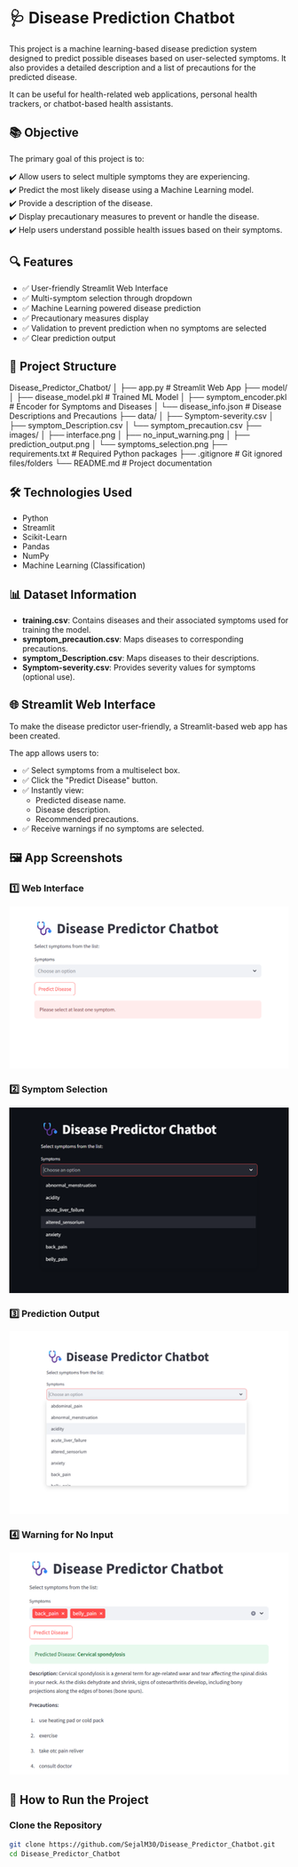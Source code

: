 # 🩺 Disease Prediction Chatbot

This project is a machine learning-based disease prediction system designed to predict possible diseases based on user-selected symptoms. It also provides a detailed description and a list of precautions for the predicted disease.

It can be useful for health-related web applications, personal health trackers, or chatbot-based health assistants.

## 📚 Objective

The primary goal of this project is to:

✔️ Allow users to select multiple symptoms they are experiencing.  
✔️ Predict the most likely disease using a Machine Learning model.  
✔️ Provide a description of the disease.  
✔️ Display precautionary measures to prevent or handle the disease.  
✔️ Help users understand possible health issues based on their symptoms.


## 🔍 Features

- ✅ User-friendly Streamlit Web Interface
- ✅ Multi-symptom selection through dropdown
- ✅ Machine Learning powered disease prediction
- ✅ Precautionary measures display
- ✅ Validation to prevent prediction when no symptoms are selected
- ✅ Clear prediction output

## 📂 Project Structure
Disease_Predictor_Chatbot/
│
├── app.py # Streamlit Web App
├── model/
│ ├── disease_model.pkl # Trained ML Model
│ ├── symptom_encoder.pkl # Encoder for Symptoms and Diseases
│ └── disease_info.json # Disease Descriptions and Precautions
├── data/
│ ├── Symptom-severity.csv
│ ├── symptom_Description.csv
│ └── symptom_precaution.csv
├── images/
│ ├── interface.png
│ ├── no_input_warning.png
│ ├── prediction_output.png
│ └── symptoms_selection.png
├── requirements.txt # Required Python packages
├── .gitignore # Git ignored files/folders
└── README.md # Project documentation


## 🛠️ Technologies Used
- Python
- Streamlit
- Scikit-Learn
- Pandas
- NumPy
- Machine Learning (Classification)

## 📊 Dataset Information

- **training.csv**: Contains diseases and their associated symptoms used for training the model.
- **symptom_precaution.csv**: Maps diseases to corresponding precautions.
- **symptom_Description.csv**: Maps diseases to their descriptions.
- **Symptom-severity.csv**: Provides severity values for symptoms (optional use).

## 🌐 Streamlit Web Interface

To make the disease predictor user-friendly, a Streamlit-based web app has been created.

The app allows users to:

- ✅ Select symptoms from a multiselect box.
- ✅ Click the "Predict Disease" button.
- ✅ Instantly view:
  - Predicted disease name.
  - Disease description.
  - Recommended precautions.
- ✅ Receive warnings if no symptoms are selected.

## 🖼️ App Screenshots

### 1️⃣ Web Interface
![Web Interface](images/interface.png)

### 2️⃣ Symptom Selection
![Symptom Selection](images/symptom_selection.png)

### 3️⃣ Prediction Output
![Prediction Output](images/prediction_output.png)

### 4️⃣ Warning for No Input
![No Input Warning](images/no_input_warning.png)

## 🚀 How to Run the Project

### Clone the Repository

```bash
git clone https://github.com/SejalM30/Disease_Predictor_Chatbot.git
cd Disease_Predictor_Chatbot




